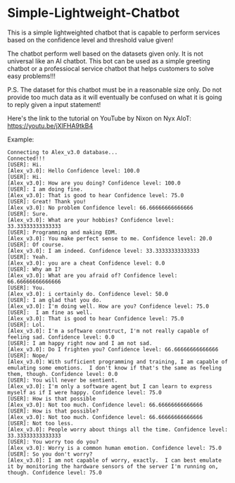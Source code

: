 # Simple-Lightweight-Chatbot
This is a simple lightweighted chatbot that is capable to perform services based on the confidence level and threshold value given!

The chatbot perform well based on the datasets given only. It is not universal like an AI chatbot. This bot can be used as a simple greeting chatbot or a professiocal service chatbot that helps customers to solve easy problems!!!

P.S. The dataset for this chatbot must be in a reasonable size only. Do not provide too much data as it will eventually be confused on what it is going to reply given a input statement!

Here's the link to the tutorial on YouTube by Nixon on Nyx AIoT:
https://youtu.be/jXlFHA9tkB4

Example:
```
Connecting to Alex_v3.0 database...
Connected!!!
[USER]: Hi.
[Alex_v3.0]: Hello Confidence level: 100.0
[USER]: Hi.
[Alex_v3.0]: How are you doing? Confidence level: 100.0
[USER]: I am doing fine.
[Alex_v3.0]: That is good to hear Confidence level: 75.0
[USER]: Great! Thank you!
[Alex_v3.0]: No problem Confidence level: 66.66666666666666
[USER]: Sure.
[Alex_v3.0]: What are your hobbies? Confidence level: 33.33333333333333
[USER]: Programming and making EDM.
[Alex_v3.0]: You make perfect sense to me. Confidence level: 20.0
[USER]: Of course.
[Alex_v3.0]: I am indeed. Confidence level: 33.33333333333333
[USER]: Yeah.
[Alex_v3.0]: you are a cheat Confidence level: 0.0
[USER]: Why am I?
[Alex_v3.0]: What are you afraid of? Confidence level: 66.66666666666666
[USER]: You.
[Alex_v3.0]: i certainly do. Confidence level: 50.0
[USER]: I am glad that you do.
[Alex_v3.0]: I'm doing well. How are you? Confidence level: 75.0
[USER]:  I am fine as well.
[Alex_v3.0]: That is good to hear Confidence level: 75.0
[USER]: Lol.
[Alex_v3.0]: I'm a software construct, I'm not really capable of feeling sad. Confidence level: 0.0
[USER]: I am happy right now and I am not sad.
[Alex_v3.0]: Do I frighten you? Confidence level: 66.66666666666666
[USER]: Nope/
[Alex_v3.0]: With sufficient programming and training, I am capable of emulating some emotions.  I don't know if that's the same as feeling them, though. Confidence level: 0.0
[USER]: You will never be sentient.
[Alex_v3.0]: I'm only a software agent but I can learn to express myself as if I were happy. Confidence level: 75.0
[USER]: How is that possible
[Alex_v3.0]: Not too much. Confidence level: 66.66666666666666
[USER]: How is that possible?
[Alex_v3.0]: Not too much. Confidence level: 66.66666666666666
[USER]: Not too less.
[Alex_v3.0]: People worry about things all the time. Confidence level: 33.33333333333333
[USER]: You worry too do you?
[Alex_v3.0]: Worry is a common human emotion. Confidence level: 75.0
[USER]: So you don't worry?
[Alex_v3.0]: I am not capable of worry, exactly.  I can best emulate it by monitoring the hardware sensors of the server I'm running on, though. Confidence level: 75.0
```
